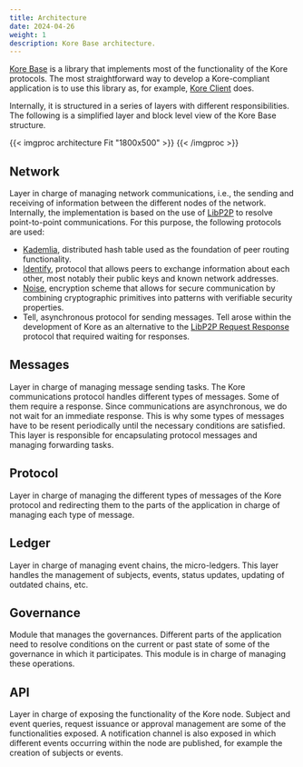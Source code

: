 ```yaml
---
title: Architecture
date: 2024-04-26
weight: 1
description: Kore Base architecture.
---
```


[Kore Base](https://github.com/kore-ledger/kore-base) is a library that implements most of the functionality of the Kore protocols. The most straightforward way to develop a Kore-compliant application is to use this library as, for example, [Kore Client](../../kore%20client/) does.

Internally, it is structured in a series of layers with different responsibilities. The following is a simplified layer and block level view of the Kore Base structure. 

{{< imgproc architecture Fit "1800x500" >}}
{{< /imgproc >}}

## Network
Layer in charge of managing network communications, i.e., the sending and receiving of information between the different nodes of the network. Internally, the implementation is based on the use of [LibP2P](https://docs.libp2p.io/) to resolve point-to-point communications. For this purpose, the following protocols are used:
- [Kademlia](https://docs.libp2p.io/concepts/fundamentals/protocols/#kad-dht), distributed hash table used as the foundation of peer routing functionality.
- [Identify](https://docs.libp2p.io/concepts/fundamentals/protocols/#identify), protocol that allows peers to exchange information about each other, most notably their public keys and known network addresses.
- [Noise](https://docs.libp2p.io/concepts/secure-comm/noise/), encryption scheme that allows for secure communication by combining cryptographic primitives into patterns with verifiable security properties.
- Tell, asynchronous protocol for sending messages. Tell arose within the development of Kore as an alternative to the [LibP2P Request Response](https://docs.rs/libp2p-request-response/latest/libp2p_request_response/) protocol that required waiting for responses.

## Messages
Layer in charge of managing message sending tasks. The Kore communications protocol handles different types of messages. Some of them require a response. Since communications are asynchronous, we do not wait for an immediate response. This is why some types of messages have to be resent periodically until the necessary conditions are satisfied. This layer is responsible for encapsulating protocol messages and managing forwarding tasks.

## Protocol
Layer in charge of managing the different types of messages of the Kore protocol and redirecting them to the parts of the application in charge of managing each type of message.

## Ledger
Layer in charge of managing event chains, the micro-ledgers. This layer handles the management of subjects, events, status updates, updating of outdated chains, etc. 

## Governance
Module that manages the governances. Different parts of the application need to resolve conditions on the current or past state of some of the governance in which it participates. This module is in charge of managing these operations.

## API
Layer in charge of exposing the functionality of the Kore node. Subject and event queries, request issuance or approval management are some of the functionalities exposed. A notification channel is also exposed in which different events occurring within the node are published, for example the creation of subjects or events.